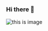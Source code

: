 ### Hi there 👋
![this is image](https://i.pinimg.com/originals/af/6d/02/af6d02a308f63bfa0c3d461af9737339.jpg)
<!--
**NHD98/NHD98** is a ✨ _special_ ✨ repository because its `README.md` (this file) appears on your GitHub profile.

Here are some ideas to get you started:

- 🔭 I’m currently working on ...
- 🌱 I’m currently learning ...
- 👯 I’m looking to collaborate on ...
- 🤔 I’m looking for help with ...
- 💬 Ask me about ...
- 📫 How to reach me: ...
- 😄 Pronouns: ...
- ⚡ Fun fact: ...
-->
